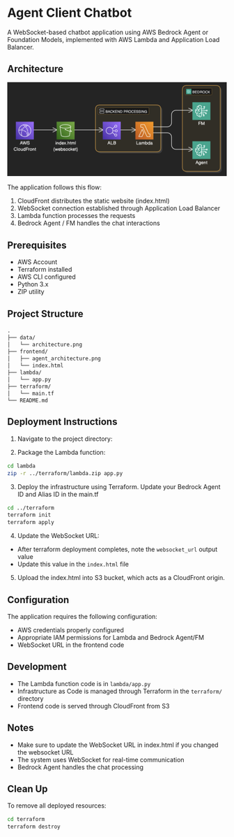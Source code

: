 # Agent Client Chatbot

A WebSocket-based chatbot application using AWS Bedrock Agent or Foundation Models, implemented with AWS Lambda and Application Load Balancer.

## Architecture

![Architecture Diagram](data/architecture.png)

The application follows this flow:
1. CloudFront distributes the static website (index.html)
2. WebSocket connection established through Application Load Balancer
3. Lambda function processes the requests
4. Bedrock Agent / FM handles the chat interactions

## Prerequisites

- AWS Account
- Terraform installed
- AWS CLI configured
- Python 3.x
- ZIP utility

## Project Structure

```
.
├── data/
│   └── architecture.png
├── frontend/
│   ├── agent_architecture.png
│   └── index.html
├── lambda/
│   └── app.py
├── terraform/
│   └── main.tf
└── README.md
```

## Deployment Instructions

1. Navigate to the project directory:

2. Package the Lambda function:
```bash
cd lambda
zip -r ../terraform/lambda.zip app.py
```

3. Deploy the infrastructure using Terraform. Update your Bedrock Agent ID and Alias ID in the main.tf
```bash
cd ../terraform
terraform init
terraform apply
```

4. Update the WebSocket URL:
- After terraform deployment completes, note the `websocket_url` output value
- Update this value in the `index.html` file

5. Upload the index.html into S3 bucket, which acts as a CloudFront origin.

## Configuration

The application requires the following configuration:
- AWS credentials properly configured
- Appropriate IAM permissions for Lambda and Bedrock Agent/FM
- WebSocket URL in the frontend code

## Development

- The Lambda function code is in `lambda/app.py`
- Infrastructure as Code is managed through Terraform in the `terraform/` directory
- Frontend code is served through CloudFront from S3

## Notes

- Make sure to update the WebSocket URL in index.html if you changed the websocket URL
- The system uses WebSocket for real-time communication
- Bedrock Agent handles the chat processing

## Clean Up

To remove all deployed resources:
```bash
cd terraform
terraform destroy
```
